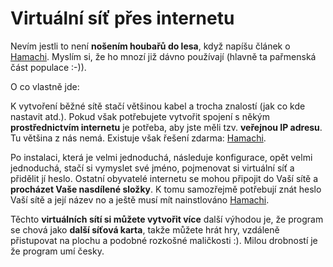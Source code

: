 <!--
title : Virtuální síť přes internetu
author : Roman Ožana <ozana@omdesign.cz>
date : 21.6.2006 12:04:39
tags : hardware, software
-->

# Virtuální síť přes internetu

Nevím jestli to není **nošením houbařů do lesa**, když napíšu článek o [Hamachi][1]. Myslím si, že ho mnozí již dávno používají (hlavně ta pařmenská část populace :-)).

O co vlastně jde:
  
K vytvoření běžné sítě stačí většinou kabel a trocha znalostí (jak co kde nastavit atd.). Pokud však potřebujete vytvořit spojení s někým **prostřednictvím internetu** je potřeba, aby jste měli tzv. **veřejnou IP adresu**. Tu většina z nás nemá. Existuje však řešení zdarma: [Hamachi][2].

Po instalaci, která je velmi jednoduchá, následuje konfigurace, opět velmi jednoduchá, stačí si vymyslet své jméno, pojmenovat si virtuální síť a přidělit jí heslo. Ostatní obyvatelé internetu se mohou připojit do Vaší sítě a **procházet Vaše nasdílené složky**. K tomu samozřejmě potřebují znát heslo Vaší sítě a její název no a ještě musí mít nainstlováno [Hamachi][1].

Těchto **virtuálních sítí si můžete vytvořit více** další výhodou je, že program se chová jako **další síťová karta**, takže můžete hrát hry, vzdáleně přistupovat na plochu a podobné rozkošné maličkosti :). Milou drobností je že program umí česky.

 [1]: http://www.hamachi.cc/ "Hamachi : Stay Connected"
 [2]: http://www.hamachi.cc/download/ "Hamachi : Stay Connected"